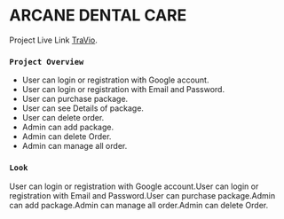 # ARCANE DENTAL CARE

Project Live Link [TraVio](https://arcane-travel.web.app/).


### `Project Overview`

- User can login or registration with Google account.
- User can login or registration with Email and Password.
- User can purchase package.
- User can see Details of package.
- User can delete order.
- Admin can add package.
- Admin can delete Order.
- Admin can manage all order.


### `Look`
User can login or registration with Google account.User can login or registration with Email and Password.User can purchase package.Admin can add package.Admin can manage all order.Admin can delete Order.
